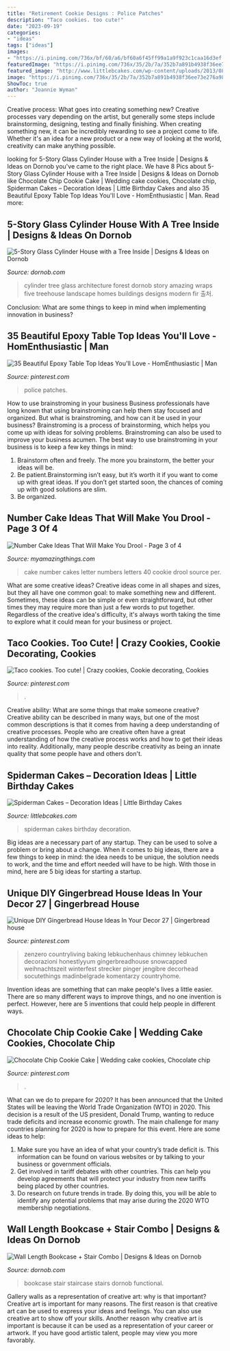 ```yaml
---
title: "Retirement Cookie Designs : Police Patches"
description: "Taco cookies. too cute!"
date: "2023-09-19"
categories:
- "ideas"
tags: ["ideas"]
images:
- "https://i.pinimg.com/736x/bf/60/a6/bf60a6f45ff99a1a9f923c1caa16d3ef.jpg"
featuredImage: "https://i.pinimg.com/736x/35/2b/7a/352b7a891b4938f36ee73e276a984fc3--cookie-decorating-cookies.jpg"
featured_image: "http://www.littlebcakes.com/wp-content/uploads/2013/08/Spiderman-Cakes-Images.jpg"
image: "https://i.pinimg.com/736x/35/2b/7a/352b7a891b4938f36ee73e276a984fc3--cookie-decorating-cookies.jpg"
ShowToc: true
author: "Joannie Wyman"
---
```



Creative process: What goes into creating something new?
Creative processes vary depending on the artist, but generally some steps include brainstorming, designing, testing and finally finishing. When creating something new, it can be incredibly rewarding to see a project come to life. Whether it's an idea for a new product or a new way of looking at the world, creativity can make anything possible.

	

		
looking for 5-Story Glass Cylinder House with a Tree Inside | Designs &amp; Ideas on Dornob you've came to the right place. We have 8 Pics about 5-Story Glass Cylinder House with a Tree Inside | Designs &amp; Ideas on Dornob like Chocolate Chip Cookie Cake | Wedding cake cookies, Chocolate chip, Spiderman Cakes – Decoration Ideas | Little Birthday Cakes and also 35 Beautiful Epoxy Table Top Ideas You&#039;ll Love - HomEnthusiastic | Man. Read more:
		
    
## 5-Story Glass Cylinder House With A Tree Inside | Designs &amp; Ideas On Dornob

<img loading=lazy src="https://dornob.com/wp-content/uploads/2013/10/tree-house-model-detail.jpg" onerror="this.onerror=null;this.src='https://tse4.mm.bing.net/th?id=OIP.ZGgTSXZ5mS1onSvWvNxdGQHaLg&amp;pid=15.1';" alt="5-Story Glass Cylinder House with a Tree Inside | Designs &amp; Ideas on Dornob">

_Source: dornob.com_

>cylinder tree glass architecture forest dornob story amazing wraps five treehouse landscape homes buildings designs modern fir 출처. 

	

Conclusion: What are some things to keep in mind when implementing innovation in business?
 

    
## 35 Beautiful Epoxy Table Top Ideas You&#039;ll Love - HomEnthusiastic | Man

<img loading=lazy src="https://i.pinimg.com/736x/bf/60/a6/bf60a6f45ff99a1a9f923c1caa16d3ef.jpg" onerror="this.onerror=null;this.src='https://tse1.mm.bing.net/th?id=OIP.Syf635LiY52YuHsmh4rO4gHaJ3&amp;pid=15.1';" alt="35 Beautiful Epoxy Table Top Ideas You&#039;ll Love - HomEnthusiastic | Man">

_Source: pinterest.com_

>police patches. 

	

How to use brainstroming in your business
Business professionals have long known that using brainstroming can help them stay focused and organized. But what is brainstroming, and how can it be used in your business? Brainstroming is a process of brainstorming, which helps you come up with ideas for solving problems. Brainstroming can also be used to improve your business acumen. 
The best way to use brainstroming in your business is to keep a few key things in mind: 
1) Brainstorm often and freely. The more you brainstorm, the better your ideas will be. 
2) Be patient.Brainstorming isn’t easy, but it’s worth it if you want to come up with great ideas. If you don’t get started soon, the chances of coming up with good solutions are slim. 
3) Be organized.

    
## Number Cake Ideas That Will Make You Drool - Page 3 Of 4

<img loading=lazy src="https://myamazingthings.com/wp-content/uploads/2019/03/number-cake-16.jpg" onerror="this.onerror=null;this.src='https://tse2.mm.bing.net/th?id=OIP.8ny6KLjrYNVy1c8g51sEKwHaEW&amp;pid=15.1';" alt="Number Cake Ideas That Will Make You Drool - Page 3 of 4">

_Source: myamazingthings.com_

>cake number cakes letter numbers letters 40 cookie drool source per. 

	

What are some creative ideas?
Creative ideas come in all shapes and sizes, but they all have one common goal: to make something new and different. Sometimes, these ideas can be simple or even straightforward, but other times they may require more than just a few words to put together. Regardless of the creative idea's difficulty, it's always worth taking the time to explore what it could mean for your business or project.

    
## Taco Cookies. Too Cute! | Crazy Cookies, Cookie Decorating, Cookies

<img loading=lazy src="https://i.pinimg.com/736x/35/2b/7a/352b7a891b4938f36ee73e276a984fc3--cookie-decorating-cookies.jpg" onerror="this.onerror=null;this.src='https://tse4.mm.bing.net/th?id=OIP.GUlz9SvItnHB9j1-Lfqa6QHaLW&amp;pid=15.1';" alt="Taco cookies. Too cute! | Crazy cookies, Cookie decorating, Cookies">

_Source: pinterest.com_

>. 

	

Creative ability: What are some things that make someone creative?
Creative ability can be described in many ways, but one of the most common descriptions is that it comes from having a deep understanding of creative processes. People who are creative often have a great understanding of how the creative process works and how to get their ideas into reality. Additionally, many people describe creativity as being an innate quality that some people have and others don't.

    
## Spiderman Cakes – Decoration Ideas | Little Birthday Cakes

<img loading=lazy src="http://www.littlebcakes.com/wp-content/uploads/2013/08/Spiderman-Cakes-Images.jpg" onerror="this.onerror=null;this.src='https://tse4.mm.bing.net/th?id=OIP.ahuEcnMILxYoUNzYgmJBnAHaFj&amp;pid=15.1';" alt="Spiderman Cakes – Decoration Ideas | Little Birthday Cakes">

_Source: littlebcakes.com_

>spiderman cakes birthday decoration. 

	

Big ideas are a necessary part of any startup. They can be used to solve a problem or bring about a change. When it comes to big ideas, there are a few things to keep in mind: the idea needs to be unique, the solution needs to work, and the time and effort needed will have to be high. With those in mind, here are 5 big ideas for starting a startup.

    
## Unique DIY Gingerbread House Ideas In Your Decor 27 | Gingerbread House

<img loading=lazy src="https://i.pinimg.com/736x/08/5f/f3/085ff3c32cf8f0704a82863a9e062bc7.jpg" onerror="this.onerror=null;this.src='https://tse3.mm.bing.net/th?id=OIP.RZu6jeSxwmqWJrwBwf0W4AHaLH&amp;pid=15.1';" alt="Unique DIY Gingerbread House Ideas In Your Decor 27 | Gingerbread house">

_Source: pinterest.com_

>zenzero countryliving baking lebkuchenhaus chimney lebkuchen decorazioni honestlyyum gingerbreadhouse snowcapped weihnachtszeit winterfest strecker pinger jengibre decorhead socutethings madinbelgrade komentarzy countryhome. 

	

Invention ideas are something that can make people's lives a little easier. There are so many different ways to improve things, and no one invention is perfect. However, here are 5 inventions that could help people in different ways.

    
## Chocolate Chip Cookie Cake | Wedding Cake Cookies, Chocolate Chip

<img loading=lazy src="https://i.pinimg.com/736x/6e/c5/41/6ec54117d6561e567f97a94ecf93e715.jpg" onerror="this.onerror=null;this.src='https://tse3.mm.bing.net/th?id=OIP.Q6KkQeOSRbw3h_DOrAzVSgHaJ3&amp;pid=15.1';" alt="Chocolate Chip Cookie Cake | Wedding cake cookies, Chocolate chip">

_Source: pinterest.com_

>. 

	

What can we do to prepare for 2020?
It has been announced that the United States will be leaving the World Trade Organization (WTO) in 2020. This decision is a result of the US president, Donald Trump, wanting to reduce trade deficits and increase economic growth. The main challenge for many countries planning for 2020 is how to prepare for this event. Here are some ideas to help: 
1. Make sure you have an idea of what your country’s trade deficit is. This information can be found on various websites or by talking to your business or government officials. 
2. Get involved in tariff debates with other countries. This can help you develop agreements that will protect your industry from new tariffs being placed by other countries. 
3. Do research on future trends in trade. By doing this, you will be able to identify any potential problems that may arise during the 2020 WTO membership negotiations.

    
## Wall Length Bookcase + Stair Combo | Designs &amp; Ideas On Dornob

<img loading=lazy src="https://dornob.com/wp-content/uploads/2014/04/stairs-extending-from-bookcase.jpg" onerror="this.onerror=null;this.src='https://tse2.mm.bing.net/th?id=OIP.UR6wwRtbbSQO3akciFBMoAHaLW&amp;pid=15.1';" alt="Wall Length Bookcase + Stair Combo | Designs &amp; Ideas on Dornob">

_Source: dornob.com_

>bookcase stair staircase stairs dornob functional. 

	

Gallery walls as a representation of creative art: why is that important?
Creative art is important for many reasons. The first reason is that creative art can be used to express your ideas and feelings. You can also use creative art to show off your skills. Another reason why creative art is important is because it can be used as a representation of your career or artwork. If you have good artistic talent, people may view you more favorably.

